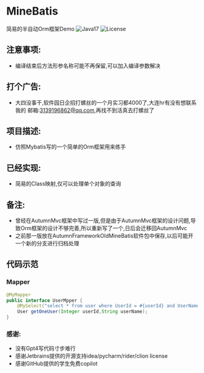 # MineBatis 
简易的半自动Orm框架Demo
![Java17](https://img.shields.io/badge/JDK-17+-success.svg)
![License](https://img.shields.io/npm/l/mithril.svg)
## 注意事项:
- 编译结束后方法形参名称可能不再保留,可以加入编译参数解决


## 打个广告:
- 大四没事干,软件园日企招打螺丝的一个月实习都4000了,大连hr有没有想联系我的 邮箱:3139196862@qq.com,再找不到活真去打螺丝了


## 项目描述:
- 仿照Mybatis写的一个简单的Orm框架用来练手

## 已经实现:
- 简易的Class映射,仅可以处理单个对象的查询


## 备注:
- 曾经在AutumnMvc框架中写过一版,但是由于AutumnMvc框架的设计问题,导致Orm框架的设计不够完善,所以重新写了一个,日后会迁移回AutumnMvc
- 之前那一版放在AutumnFrameworkOldMineBatis软件包中保存,以后可能开一个新的分支进行归档处理

## 代码示范
### Mapper
```java
@MyMapper
public interface UserMpper {
    @MySelect("select * from user where UserId = #{userId} and UserName = #{userName}")
    User getOneUser(Integer userId,String userName);
}

```
### 感谢:
- 没有Gpt4写代码寸步难行
- 感谢Jetbrains提供的开源支持idea/pycharm/rider/clion license
- 感谢GitHub提供的学生免费copilot

